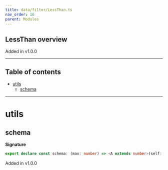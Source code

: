 ```yaml
---
title: data/filter/LessThan.ts
nav_order: 16
parent: Modules
---
```


## LessThan overview

Added in v1.0.0

---

<h2 class="text-delta">Table of contents</h2>

- [utils](#utils)
  - [schema](#schema)

---

# utils

## schema

**Signature**

```ts
export declare const schema: (max: number) => <A extends number>(self: Schema<A>) => Schema<A>
```

Added in v1.0.0
